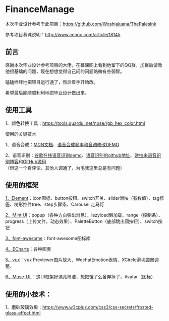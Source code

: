 # FinanceManage

本次毕业设计参考于此项目：https://github.com/Woshiajuana/ThePalesInk

参考项目慕课说明：http://www.imooc.com/article/18145

## 前言

感谢本次毕业设计参考项目的大佬，在慕课网上看到他留下的QQ群，加群后请教他很基础的问题，现在想想觉得自己问的问题略微有些弱智。

磕磕绊绊地把项目运行通了，然后着手开始改。

希望最后能顺顺利利地把毕业设计做出来。

## 使用工具

1、颜色转换工具：https://tools.guardui.net/nose/rgb_hex_color.html

使用的关键技术

1、语音合成：[MDN文档](https://developer.mozilla.org/zh-CN/docs/Web/API/SpeechSynthesis)、[语音合成频率和音调修改DEMO](https://github.com/mdn/web-speech-api/tree/master/speak-easy-synthesis)

2、语音识别：[谷歌在线语音识别demo](https://www.google.com/intl/en/chrome/demos/speech.html)、[语音识别的github地址](https://github.com/googlearchive/webplatform-samples)、[欧拉米语音识别博客](https://blog.csdn.net/ls0609/article/details/73920229#comments)和[GitHub源码](https://github.com/ls0609/WebVoiceRecognize)（但这一个看评论，其他人调通了，为毛我这里总是有问题）


## 使用的框架

[1、Element](http://element-cn.eleme.io/#/zh-CN/component/icon)：icon图标、button按钮、switch开关、slider滑块（有数值）、tag标签、树形控件tree、step步骤条、Carousel 走马灯

[2、Mint UI](http://mint-ui.github.io/#!/zh-cn)：popup（各种方向弹出消息）、lazyload懒加载、range（控制条）、progress（上传文件，动态效果）、PaletteButton（底部跳出圆按钮）、switch按钮

[3、font-awesome](https://fontawesome.com/how-to-use/js-component-packages)：font-awesome图标库

[4、ECharts](http://echarts.baidu.com/echarts2/doc/doc.html)：各种图表

[5、vux](https://doc.vux.li/zh-CN/)：vux Previewer图片放大、WechatEmotion表情、XCircle滑块圆圈调整、

[6、Muse-UI ](http://www.muse-ui.org/#/install)：这UI框架好漂亮简洁，想把饿了么舍弃掉了，Avatar（图标）



## 使用的小技术：

1、磨砂玻璃效果：https://www.w3cplus.com/css3/css-secrets/frosted-glass-effect.html